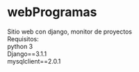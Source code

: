 # webProgramas
 Sitio web con django, monitor de proyectos  
Requisitos:  
python 3  
Django==3.1.1  
mysqlclient==2.0.1